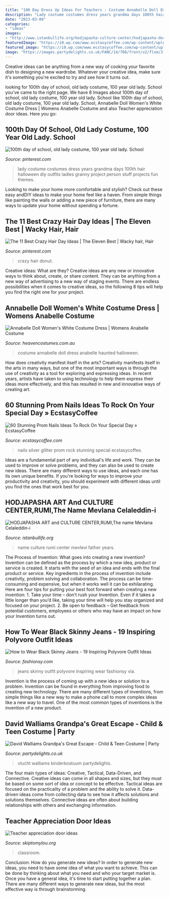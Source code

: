 ```yaml
---
title: "100 Day Dress Up Ideas For Teachers : Costume Annabelle Doll Dress Anabelle Haunted Halloween"
description: "Lady costume costumes dress years grandma days 100th hair halloween diy outfits ladies granny project person stuff projects fun themes"
date: "2023-03-09"
categories:
- "ideas"
images:
- "http://www.istanbullife.org/hodjapasha-culture-center/hodjapasha-dervish-show5-small.jpg"
featuredImage: "https://i0.wp.com/www.ecstasycoffee.com/wp-content/uploads/2016/08/silver-glitter.jpg"
featured_image: "https://i0.wp.com/www.ecstasycoffee.com/wp-content/uploads/2016/08/silver-glitter.jpg"
image: "https://images.partydelights.co.uk/FANC/14/708/front/v2/flxm/3.jpg"
---
```



Creative ideas can be anything from a new way of cooking your favorite dish to designing a new wardrobe. Whatever your creative idea, make sure it's something you're excited to try and see how it turns out.

	

		
looking for 100th day of school, old lady costume, 100 year old lady. School you've came to the right page. We have 8 Images about 100th day of school, old lady costume, 100 year old lady. School like 100th day of school, old lady costume, 100 year old lady. School, Annabelle Doll Women&#039;s White Costume Dress | Womens Anabelle Costume and also Teacher appreciation door ideas. Here you go:
		
    
## 100th Day Of School, Old Lady Costume, 100 Year Old Lady. School

<img loading=lazy src="https://i.pinimg.com/originals/79/0a/6c/790a6cfd41139d4ebe8c2672d3dea338.jpg" onerror="this.onerror=null;this.src='https://tse1.mm.bing.net/th?id=OIP.JAiq808DcX-H7YJvddzp5gHaJ4&amp;pid=15.1';" alt="100th day of school, old lady costume, 100 year old lady. School">

_Source: pinterest.com_

>lady costume costumes dress years grandma days 100th hair halloween diy outfits ladies granny project person stuff projects fun themes. 

	

Looking to make your home more comfortable and stylish? Check out these easy andDIY ideas to make your home feel like a haven. From simple things like painting the walls or adding a new piece of furniture, there are many ways to update your home without spending a fortune.

    
## The 11 Best Crazy Hair Day Ideas | The Eleven Best | Wacky Hair, Hair

<img loading=lazy src="https://i.pinimg.com/736x/1e/f7/16/1ef7162992335c84ceb1aa6f521fb02d.jpg" onerror="this.onerror=null;this.src='https://tse4.mm.bing.net/th?id=OIP.6ZcsXePmxDDGF4cDnEkocAHaLH&amp;pid=15.1';" alt="The 11 Best Crazy Hair Day Ideas | The Eleven Best | Wacky hair, Hair">

_Source: pinterest.com_

>crazy hair donut. 

	

Creative ideas: What are they?
Creative ideas are any new or innovative ways to think about, create, or share content. They can be anything from a new way of advertising to a new way of staging events. There are endless possibilities when it comes to creative ideas, so the following 8 tips will help you find the right one for your project.

    
## Annabelle Doll Women&#039;s White Costume Dress | Womens Anabelle Costume

<img loading=lazy src="https://www.heavencostumes.com.au/media/catalog/product/cache/3ca7c4de79fd9294a778cbfdebc9dde4/l/e/lega-86867-haunted-doll-womens-annabelle-movie-character-inspired-halloween-costume-back-image-1200.jpg" onerror="this.onerror=null;this.src='https://tse4.mm.bing.net/th?id=OIP.yr5qzNM6O_2A7tXmTB1VnwHaKA&amp;pid=15.1';" alt="Annabelle Doll Women&#039;s White Costume Dress | Womens Anabelle Costume">

_Source: heavencostumes.com.au_

>costume annabelle doll dress anabelle haunted halloween. 

	

How does creativity manifest itself in the arts?
Creativity manifests itself in the arts in many ways, but one of the most important ways is through the use of creativity as a tool for exploring and expressing ideas. In recent years, artists have taken to using technology to help them express their ideas more effectively, and this has resulted in new and innovative ways of creating art.

    
## 60 Stunning Prom Nails Ideas To Rock On Your Special Day » EcstasyCoffee

<img loading=lazy src="https://i0.wp.com/www.ecstasycoffee.com/wp-content/uploads/2016/08/silver-glitter.jpg" onerror="this.onerror=null;this.src='https://tse2.mm.bing.net/th?id=OIP.-Vu0uJG9_YdDHGAh7xkghQHaNK&amp;pid=15.1';" alt="60 Stunning Prom Nails Ideas To Rock On Your Special Day » EcstasyCoffee">

_Source: ecstasycoffee.com_

>nails silver glitter prom rock stunning special ecstasycoffee. 

	

Ideas are a fundamental part of any individual's life and work. They can be used to improve or solve problems, and they can also be used to create new ideas. There are many different ways to use ideas, and each one has its own unique benefits. If you're looking for ways to improve your productivity and creativity, you should experiment with different ideas until you find the ones that work best for you.

    
## HODJAPASHA ART And CULTURE CENTER,RUMI,The Name Mevlana Celaleddin-i

<img loading=lazy src="http://www.istanbullife.org/hodjapasha-culture-center/hodjapasha-dervish-show5-small.jpg" onerror="this.onerror=null;this.src='https://tse1.mm.bing.net/th?id=OIP.cCmWC8-Sw_OqaBG1V3oXNwAAAA&amp;pid=15.1';" alt="HODJAPASHA ART and CULTURE CENTER,RUMI,The name Mevlana Celaleddin-i">

_Source: istanbullife.org_

>name culture rumi center mevlevi father years. 

	

The Process of Invention: What goes into creating a new invention?
Invention can be defined as the process by which a new idea, product or service is created. It starts with the seed of an idea and ends with the final product or service. Key ingredients in the process of invention include creativity, problem solving and collaboration. The process can be time-consuming and expensive, but when it works well it can be exhilarating. Here are four tips for putting your best foot forward when creating a new invention: 1. Take your time – don’t rush your Invention. Even if it takes a little longer than you’d like, taking your time will help you stay organized and focused on your project. 2. Be open to feedback – Get feedback from potential customers, employees or others who may have an impact on how your Invention turns out. 
    
## How To Wear Black Skinny Jeans - 19 Inspiring Polyvore Outfit Ideas

<img loading=lazy src="http://fashionsy.com/wp-content/uploads/2015/02/tumblr_mxgtfrB9vG1reo779o1_1280.jpg" onerror="this.onerror=null;this.src='https://tse3.mm.bing.net/th?id=OIP.v338PS6L64BIkLhrYLnJlwHaJl&amp;pid=15.1';" alt="How to Wear Black Skinny Jeans - 19 Inspiring Polyvore Outfit Ideas">

_Source: fashionsy.com_

>jeans skinny outfit polyvore inspiring wear fashionsy via. 

	

Invention is the process of coming up with a new idea or solution to a problem. Invention can be found in everything from improving food to creating new technology. There are many different types of inventions, from simple things like a new way to make a phone call to more complex ideas like a new way to travel. One of the most common types of inventions is the invention of a new product.

    
## David Walliams Grandpa&#039;s Great Escape - Child &amp; Teen Costume | Party

<img loading=lazy src="https://images.partydelights.co.uk/FANC/14/708/front/v2/flxm/3.jpg" onerror="this.onerror=null;this.src='https://tse2.mm.bing.net/th?id=OIP.VjcxMg1s2sSbTJYjxFlRNQHaJ3&amp;pid=15.1';" alt="David Walliams Grandpa&#039;s Great Escape - Child &amp; Teen Costume | Party">

_Source: partydelights.co.uk_

>vlucht walliams kinderkostuum partydelights. 

	

The four main types of ideas: Creative, Tactical, Data-Driven, and Connective.
Creative ideas can come in all shapes and sizes, but they must be based on some sort of idea or concept to be effective. Tactical ideas are focused on the practicality of a problem and the ability to solve it. Data-driven ideas come from collecting data to see how it affects solutions and solutions themselves. Connective ideas are often about building relationships with others and exchanging information.

    
## Teacher Appreciation Door Ideas

<img loading=lazy src="https://www.skiptomylou.org/wp-content/uploads/2013/04/Bloom-teacher-door-idea.jpg" onerror="this.onerror=null;this.src='https://tse2.mm.bing.net/th?id=OIP.nmyO-llPRjCAIhgLZWC0hwHaLH&amp;pid=15.1';" alt="Teacher appreciation door ideas">

_Source: skiptomylou.org_

>classroom. 

	

Conclusion: How do you generate new ideas?
In order to generate new ideas, you need to have some idea of what you want to achieve. This can be done by thinking about what you need and who your target market is. Once you have a general idea, it's time to start putting together a plan. There are many different ways to generate new ideas, but the most effective way is through brainstorming.

